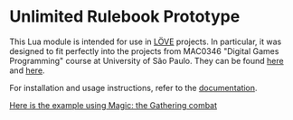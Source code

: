 
# Unlimited Rulebook Prototype

This Lua module is intended for use in [LÖVE](https://love2d.org/) projects. In
particular, it was designed to fit perfectly into the projects from MAC0346
"Digital Games Programming" course at University of São Paulo. They can be found
[here](https://gitlab.com/Kazuo256/progjogos2019-projeto-rpg) and
[here](https://gitlab.com/Kazuo256/progjogos2019-projeto-tower-defense).

For installation and usage instructions, refer to the
[documentation](https://unlimited-rulebook.gitlab.io/ur-proto).

[Here is the example using Magic: the Gathering
combat](https://gitlab.com/unlimited-rulebook/prototype-example)

